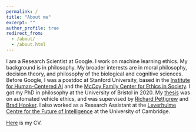 ```yaml
---
permalink: /
title: "About me"
excerpt: ""
author_profile: true
redirect_from: 
  - /about/
  - /about.html
---
```


I am a Research Scientist at Google. I work on machine learning ethics. My background is in philosophy. My broader interests are in moral philosophy, decision theory, and philosophy of the biological and cognitive sciences. Before Google, I was a postdoc at Stanford University, based in the [Institute for Human-Centered AI](https://hai.stanford.edu/) and the [McCoy Family Center for Ethics in Society](https://ethicsinsociety.stanford.edu/). I got my PhD in philosophy at the University of Bristol in 2020. My [thesis](https://research-information.bris.ac.uk/ws/portalfiles/portal/243368588/Pure_Thesis.pdf) was on automated vehicle ethics, and was supervised by [Richard Pettigrew](https://richardpettigrew.com/) and [Brad Hooker](https://en.wikipedia.org/wiki/Brad_Hooker). I also worked as a Research Assistant at the [Leverhulme Centre for the Future of Intelligence](http://lcfi.ac.uk) at the University of Cambridge.

[Here](https://geoffkeeling.github.io/files/CV.pdf) is my CV.
